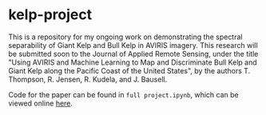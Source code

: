 # kelp-project

This is a repository for my ongoing work on demonstrating the spectral separability of Giant Kelp and Bull Kelp in AVIRIS imagery.  This research will be submitted soon to the Journal of Applied Remote Sensing, under the title "Using AVIRIS and Machine Learning to Map and Discriminate Bull Kelp and Giant Kelp along the Pacific Coast of the United States", by the authors T. Thompson, R. Jensen, R. Kudela, and J. Bausell.

Code for the paper can be found in `full project.ipynb`, which can be viewed online [here](http://htmlpreview.github.io/?https://github.com/tannert/kelp-project/blob/master/full%20project.html).
